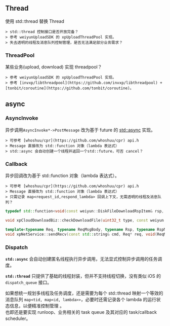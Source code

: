
## Thread

使用 std::thread 替换 Thread

	> std::thread 控制接口是否开放完备？  
	> 参考 weiyunUploadSDK 的 xpUploadThreadPool 实现。  
	> 失去透明的线程及消息队列控制管理，是否无法满足部分业务需求？    

### ThreadPool

某些业务(upload, download) 实现 threadpool？  

	> 参考 weiyunUploadSDK 的 xpUploadThreadPool 实现。  
	> 参考 [invxp/libthreadpool](https://github.com/invxp/libthreadpool) + [tonbit/coroutine](https://github.com/tonbit/coroutine)。  

## async

### AsyncInvoke

异步调用`AsyncInvoke*->PostMessage` 改为基于 future 的 [std::async](http://www.cnblogs.com/qicosmos/p/3534211.html) 实现。

	> 可参考 [whoshuu/cpr](https://github.com/whoshuu/cpr) api.h  
	> Message 直接改为 std::function 对象（lambda 表达式）  
	> std::async 会自动创建一个线程并返回一个std::future，可否 cancel？  

### Callback

异步回调改为基于 std::function 对象（lambda 表达式）。

	> 可参考 [whoshuu/cpr](https://github.com/whoshuu/cpr) api.h  
	> Message 直接改为 std::function 对象（lambda 表达式）  
	> 只需记录 map<request_id,respond_lambda> 回调上下文，无需透明的线程及消息队列？  

```CPP
typedef std::function<void(const weiyun::DiskFileDownloadRspItem& rsp, int errorcode)> CheckDownloadFileCallback;

void xpCloudDownloadBiz::checkDownloadFile(uint32_t type, const weiyun::FileItem& file, CheckDownloadFileCallback lambda);

template<typename Req, typename ReqMsgBody, typename Rsp, typename RspMsgBody>
void xpNetService::sendRecv(const std::string& cmd, Req* req, void(ReqMsgBody::*set_allocated_req)(Req *), Rsp*(RspMsgBody::*get_rsp)(), std::function<void(int errorcode, std::shared_ptr<Rsp> rsp)> lambda);
```

### Dispatch

**`std::async`** 会自动创建匿名线程执行异步调用，无法显式控制异步调用的任务调度。

**`std::thread`** 只提供了基础的线程封装，但并不支持线程切换，没有类似 iOS 的 `dispatch_queue` 接口。

如果想统一规划多线程及任务调度，还是需要为每个 std::thread 映射一个等效的消息队列 `map<tid, map<id, lambda>>`，必要时还需记录各个 lambda 的运行状态信息，以便精准控制管理 。  
也即还是要实现 runloop、业务相关的 task queue 及其对应的 task/callback scheduler。  
